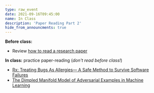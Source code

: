 ```yaml
---
type: raw_event
date: 2021-09-16T09:45:00
name: In Class
description: 'Paper Reading Part 2'
hide_from_announcments: true
---
```


**Before class:** 
* Review [how to read a research paper](/materials/how-to-read-a-research-paper/)

**In class:** practice paper-reading (*don't read before class!*)
* [Rx: Treating Bugs As Allergies— A Safe Method to Survive Software Failures](https://www.cs.purdue.edu/homes/xyzhang/fall07/Papers/Rx-SOSP05.pdf)
* [The Dimpled Manifold Model of Adversarial Examples in Machine Learning](https://arxiv.org/abs/2106.10151)

